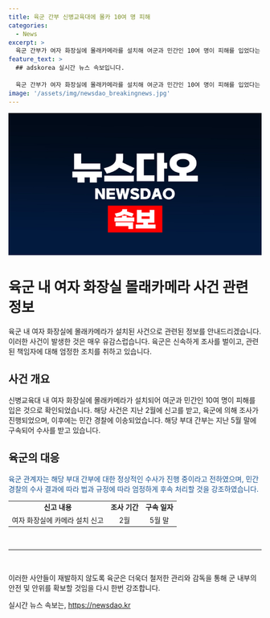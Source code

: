 ```yaml
---
title: 육군 간부 신병교육대에 몰카 10여 명 피해
categories:
  - News
excerpt: >
  육군 간부가 여자 화장실에 몰래카메라를 설치해 여군과 민간인 10여 명이 피해를 입었다는 사건이 발생했습니다. 육군은 해당 간부를 구속하고 정상적인 수사를 진행 중이며, 민간 경찰에 사건을 이첩했다고 밝혔습니다. 군은 민간 경찰의 수사 결과에 따라 엄정한 조치를 취할 것을 강조했습니다.
feature_text: >
  ## adskorea 실시간 뉴스 속보입니다.

  육군 간부가 여자 화장실에 몰래카메라를 설치해 여군과 민간인 10여 명이 피해를 입었다는 사건이 발생했습니다. 육군은 해당 간부를 구속하고 정상적인 수사를 진행 중이며, 민간 경찰에 사건을 이첩했다고 밝혔습니다. 군은 민간 경찰의 수사 결과에 따라 엄정한 조치를 취할 것을 강조했습니다.
image: '/assets/img/newsdao_breakingnews.jpg'
---
```


<p><img src="/assets/img/newsdao_breakingnews.jpg" alt="adskorea 속보" /></p>

<h1>육군 내 여자 화장실 몰래카메라 사건 관련 정보</h1>

<p data-ke-size="size16">육군 내 여자 화장실에 몰래카메라가 설치된 사건으로 관련된 정보를 안내드리겠습니다. 이러한 사건이 발생한 것은 매우 유감스럽습니다. 육군은 신속하게 조사를 벌이고, 관련된 책임자에 대해 엄정한 조치를 취하고 있습니다.</p>

<h2 data-ke-size="size26">사건 개요</h2>

<p>신병교육대 내 여자 화장실에 몰래카메라가 설치되어 여군과 민간인 10여 명이 피해를 입은 것으로 확인되었습니다. 해당 사건은 지난 2월에 신고를 받고, 육군에 의해 조사가 진행되었으며, 이후에는 민간 경찰에 이송되었습니다. 해당 부대 간부는 지난 5월 말에 구속되어 수사를 받고 있습니다.</p>

<h2 data-ke-size="size26">육군의 대응</h2>

<p><span style="color: #1a5490;">육군 관계자는 해당 부대 간부에 대한 정상적인 수사가 진행 중이라고 전하였으며, 민간 경찰의 수사 결과에 따라 법과 규정에 따라 엄정하게 후속 처리할 것을 강조하였습니다.</span></p>

<table>
  <tbody>
    <tr>
      <td style="text-align: center; height: 17px;"><b>신고 내용</b></td>
      <td style="text-align: center; height: 17px;"><b>조사 기간</b></td>
      <td style="text-align: center; height: 17px;"><b>구속 일자</b></td>
    </tr>
    <tr>
      <td style="text-align: center;">여자 화장실에 카메라 설치 신고</td>
      <td style="text-align: center;">2월</td>
      <td style="text-align: center;">5월 말</td>
    </tr>
  </tbody>
</table>

<p data-ke-size="size16">&nbsp;</p>

<hr>

<p data-ke-size="size16">&nbsp;</p>

<p data-ke-size="size16">이러한 사안들이 재발하지 않도록 육군은 더욱더 철저한 관리와 감독을 통해 군 내부의 안전 및 안위를 확보할 것임을 다시 한번 강조합니다.</p>
실시간 뉴스 속보는, <a href="https://newsdao.kr" rel="dofollow">https://newsdao.kr</a>


